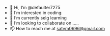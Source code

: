 - 👋 Hi, I’m @defaulter7275
- 👀 I’m interested in coding
- 🌱 I’m currently selg learning 
- 💞️ I’m looking to collaborate on .....
- 📫 How to reach me at satym0696@gmail.com

<!---
defaulter7275/defaulter7275 is a ✨ special ✨ repository because its `README.md` (this file) appears on your GitHub profile.
You can click the Preview link to take a look at your changes.
--->
